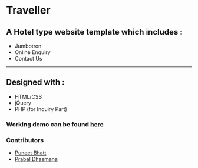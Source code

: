 # Traveller
## A Hotel type website template which includes :
 * Jumbotron
 * Online Enquiry
 * Contact Us
---
## Designed with :
 * HTML/CSS
 * jQuery
 * PHP (for Inquiry Part)
 
### Working demo can be found [here](https://codydeny.github.io/Traveller)
### Contributors
* [Puneet Bhatt](https://github.com/codydeny)
* [Prabal Dhasmana](https://github.com/Prabald)
